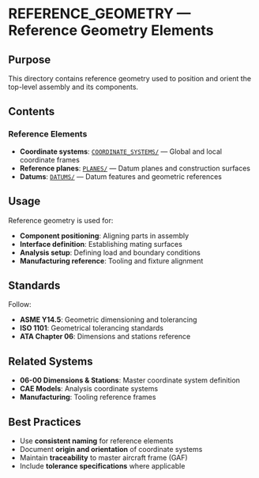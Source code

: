 # REFERENCE_GEOMETRY — Reference Geometry Elements

## Purpose

This directory contains reference geometry used to position and orient the top-level assembly and its components.

## Contents

### Reference Elements
- **Coordinate systems**: [`COORDINATE_SYSTEMS/`](./COORDINATE_SYSTEMS/) — Global and local coordinate frames
- **Reference planes**: [`PLANES/`](./PLANES/) — Datum planes and construction surfaces
- **Datums**: [`DATUMS/`](./DATUMS/) — Datum features and geometric references

## Usage

Reference geometry is used for:
- **Component positioning**: Aligning parts in assembly
- **Interface definition**: Establishing mating surfaces
- **Analysis setup**: Defining load and boundary conditions
- **Manufacturing reference**: Tooling and fixture alignment

## Standards

Follow:
- **ASME Y14.5**: Geometric dimensioning and tolerancing
- **ISO 1101**: Geometrical tolerancing standards
- **ATA Chapter 06**: Dimensions and stations reference

## Related Systems

- **06-00 Dimensions & Stations**: Master coordinate system definition
- **CAE Models**: Analysis coordinate systems
- **Manufacturing**: Tooling reference frames

## Best Practices

- Use **consistent naming** for reference elements
- Document **origin and orientation** of coordinate systems
- Maintain **traceability** to master aircraft frame (GAF)
- Include **tolerance specifications** where applicable

